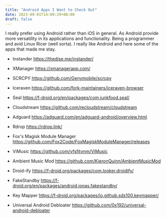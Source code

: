 ```yaml
---
title: "Android Apps I Want to Check Out"
date: 2023-09-01T14:09:29+08:00
draft: false
---
```


I really prefer using Android rather than iOS in general. As Android provide more versatility in its applications and functionality. Being a programmer and avid Linux Ricer (well sorta). I really like Android and here some of the apps that made me stay.

- Instander
https://thedise.me/instander/

- XManager
https://xmanagerapp.com/

- SCRCPY
https://github.com/Genymobile/scrcpy

- Iceraven
https://github.com/fork-maintainers/iceraven-browser

- Seal
https://f-droid.org/en/packages/com.junkfood.seal/

- Cloudstream
https://github.com/recloudstream/cloudstream

- Adguard
https://adguard.com/en/adguard-android/overview.html

- Rdrop
https://rdrop.link/

- Fox's Magisk Module Manager
https://github.com/Fox2Code/FoxMagiskModuleManager/releases

- ViMusic
https://github.com/vfsfitvnm/ViMusic

- Ambient Music Mod
https://github.com/KieronQuinn/AmbientMusicMod

- Droid-ify
https://f-droid.org/packages/com.looker.droidify/

- FakeStandby
https://f-droid.org/en/packages/android.jonas.fakestandby/

- Key Mapper
https://f-droid.org/packages/io.github.sds100.keymapper/

- Universal Android Debloater
https://github.com/0x192/universal-android-debloater

